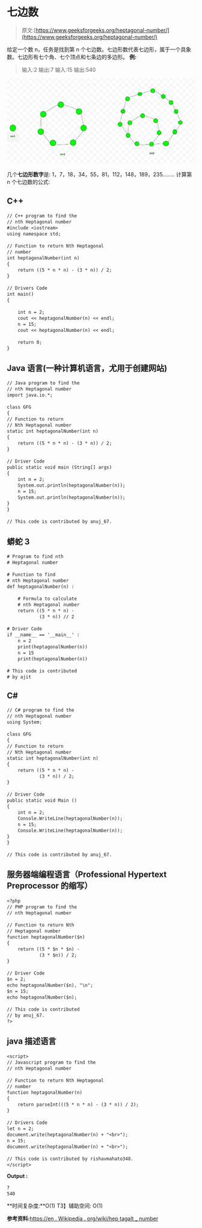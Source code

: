 # 七边数

> 原文:[https://www.geeksforgeeks.org/heptagonal-number/](https://www.geeksforgeeks.org/heptagonal-number/)

给定一个数 n，任务是找到第 n 个七边数。七边形数代表七边形，属于一个具象数。七边形有七个角、七个顶点和七条边的多边形。
**例:**

> 输入:2
> 输出:7
> 输入:15
> 输出:540

![Heptagonal](img/9af3e49c7fe2e4d351bc348686c842b0.png)

几个**七边形数字**是:
1，7，18，34，55，81，112，148，189，235……..
计算第 n 个七边数的公式:

## C++

```
// C++ program to find the
// nth Heptagonal number
#include <iostream>
using namespace std;

// Function to return Nth Heptagonal
// number
int heptagonalNumber(int n)
{
    return ((5 * n * n) - (3 * n)) / 2;
}

// Drivers Code
int main()
{

    int n = 2;
    cout << heptagonalNumber(n) << endl;
    n = 15;
    cout << heptagonalNumber(n) << endl;

    return 0;
}
```

## Java 语言(一种计算机语言，尤用于创建网站)

```
// Java program to find the
// nth Heptagonal number
import java.io.*;

class GFG
{
// Function to return
// Nth Heptagonal number
static int heptagonalNumber(int n)
{
    return ((5 * n * n) - (3 * n)) / 2;
}

// Driver Code
public static void main (String[] args)
{
    int n = 2;
    System.out.println(heptagonalNumber(n));
    n = 15;
    System.out.println(heptagonalNumber(n));
}
}

// This code is contributed by anuj_67.
```

## 蟒蛇 3

```
# Program to find nth
# Heptagonal number

# Function to find
# nth Heptagonal number
def heptagonalNumber(n) :

    # Formula to calculate
    # nth Heptagonal number
    return ((5 * n * n) -
            (3 * n)) // 2

# Driver Code
if __name__ == '__main__' :
    n = 2
    print(heptagonalNumber(n))
    n = 15
    print(heptagonalNumber(n))

# This code is contributed
# by ajit
```

## C#

```
// C# program to find the
// nth Heptagonal number
using System;

class GFG
{
// Function to return
// Nth Heptagonal number
static int heptagonalNumber(int n)
{
    return ((5 * n * n) -
            (3 * n)) / 2;
}

// Driver Code
public static void Main ()
{
    int n = 2;
    Console.WriteLine(heptagonalNumber(n));
    n = 15;
    Console.WriteLine(heptagonalNumber(n));
}
}

// This code is contributed by anuj_67.
```

## 服务器端编程语言（Professional Hypertext Preprocessor 的缩写）

```
<?php
// PHP program to find the
// nth Heptagonal number

// Function to return Nth
// Heptagonal number
function heptagonalNumber($n)
{
    return ((5 * $n * $n) -
            (3 * $n)) / 2;
}

// Driver Code
$n = 2;
echo heptagonalNumber($n), "\n";
$n = 15;
echo heptagonalNumber($n);

// This code is contributed
// by anuj_67.
?>
```

## java 描述语言

```
<script>
// Javascript program to find the
// nth Heptagonal number

// Function to return Nth Heptagonal
// number
function heptagonalNumber(n)
{
    return parseInt(((5 * n * n) - (3 * n)) / 2);
}

// Drivers Code
let n = 2;
document.write(heptagonalNumber(n) + "<br>");
n = 15;
document.write(heptagonalNumber(n) + "<br>");

// This code is contributed by rishavmahato348.
</script>
```

**Output :** 

```
7
540
```

**时间复杂度:**O(1)
T3】辅助空间: O(1)

**参考资料:**[https://en . Wikipedia . org/wiki/hep tagalt _ number](https://en.wikipedia.org/wiki/Heptagonal_number)